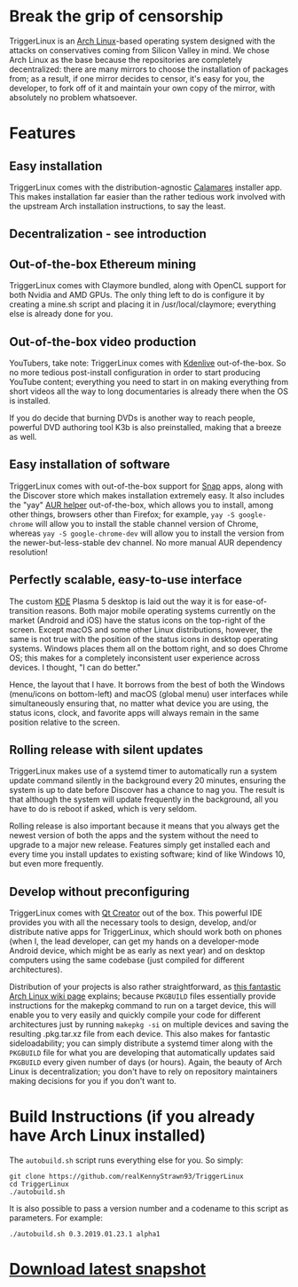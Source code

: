 # Break the grip of censorship
TriggerLinux is an [Arch Linux](https://www.archlinux.org)-based operating system designed with the attacks on conservatives coming from Silicon Valley in mind. We chose Arch Linux as the base because the repositories are completely decentralized: there are many mirrors to choose the installation of packages from; as a result, if one mirror decides to censor, it's easy for you, the developer, to fork off of it and maintain your own copy of the mirror, with absolutely no problem whatsoever.

# Features

## Easy installation
TriggerLinux comes with the distribution-agnostic [Calamares](https://calamares.io) installer app. This makes installation far easier than the rather tedious work involved with the upstream Arch installation instructions, to say the least.

## Decentralization - see introduction

## Out-of-the-box Ethereum mining
TriggerLinux comes with Claymore bundled, along with OpenCL support for both Nvidia and AMD GPUs. The only thing left to do is configure it by creating a mine.sh script and placing it in /usr/local/claymore; everything else is already done for you.

## Out-of-the-box video production
YouTubers, take note: TriggerLinux comes with [Kdenlive](https://kdenlive.org) out-of-the-box. So no more tedious post-install configuration in order to start producing YouTube content; everything you need to start in on making everything from short videos all the way to long documentaries is already there when the OS is installed.

If you do decide that burning DVDs is another way to reach people, powerful DVD authoring tool K3b is also preinstalled, making that a breeze as well.

## Easy installation of software
TriggerLinux comes with out-of-the-box support for [Snap](http://snapcraft.io) apps, along with the Discover store which makes installation extremely easy. It also includes the "yay" [AUR helper](https://wiki.archlinux.org/index.php/AUR_helpers) out-of-the-box, which allows you to install, among other things, browsers other than Firefox; for example, `yay -S google-chrome` will allow you to install the stable channel version of Chrome, whereas `yay -S google-chrome-dev` will allow you to install the version from the newer-but-less-stable dev channel. No more manual AUR dependency resolution!

## Perfectly scalable, easy-to-use interface
The custom [KDE](https://www.kde.org) Plasma 5 desktop is laid out the way it is for ease-of-transition reasons. Both major mobile operating systems currently on the market (Android and iOS) have the status icons on the top-right of the screen. Except macOS and some other Linux distributions, however, the same is not true with the position of the status icons in desktop operating systems. Windows places them all on the bottom right, and so does Chrome OS; this makes for a completely inconsistent user experience across devices. I thought, "I can do better."

Hence, the layout that I have. It borrows from the best of both the Windows (menu/icons on bottom-left) and macOS (global menu) user interfaces while simultaneously ensuring that, no matter what device you are using, the status icons, clock, and favorite apps will always remain in the same position relative to the screen.

## Rolling release with silent updates
TriggerLinux makes use of a systemd timer to automatically run a system update command silently in the background every 20 minutes, ensuring the system is up to date before Discover has a chance to nag you. The result is that although the system will update frequently in the background, all you have to do is reboot if asked, which is very seldom.

Rolling release is also important because it means that you always get the newest version of both the apps and the system without the need to upgrade to a major new release. Features simply get installed each and every time you install updates to existing software; kind of like Windows 10, but even more frequently.

## Develop without preconfiguring
TriggerLinux comes with [Qt Creator](https://doc.qt.io/qtcreator) out of the box. This powerful IDE provides you with all the necessary tools to design, develop, and/or distribute native apps for TriggerLinux, which should work both on phones (when I, the lead developer, can get my hands on a developer-mode Android device, which might be as early as next year) and on desktop computers using the same codebase (just compiled for different architectures).

Distribution of your projects is also rather straightforward, as [this fantastic Arch Linux wiki page](https://wiki.archlinux.org/index.php/Creating_packages) explains; because `PKGBUILD` files essentially provide instructions for the makepkg command to run on a target device, this will enable you to very easily and quickly compile your code for different architectures just by running `makepkg -si` on multiple devices and saving the resulting .pkg.tar.xz file from each device. This also makes for fantastic sideloadability; you can simply distribute a systemd timer along with the `PKGBUILD` file for what you are developing that automatically updates said `PKGBUILD` every given number of days (or hours). Again, the beauty of Arch Linux is decentralization; you don't have to rely on repository maintainers making decisions for you if you don't want to.

# Build Instructions (if you already have Arch Linux installed)
The `autobuild.sh` script runs everything else for you. So simply:

    git clone https://github.com/realKennyStrawn93/TriggerLinux
    cd TriggerLinux
    ./autobuild.sh

It is also possible to pass a version number and a codename to this script as parameters. For example:

    ./autobuild.sh 0.3.2019.01.23.1 alpha1

# [Download latest snapshot](http://107.202.104.48/triggerlinux-latest-x86_64.iso)
